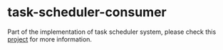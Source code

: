 # task-scheduler-consumer
Part of the implementation of task scheduler system, please check this [project](https://github.com/kan01234/task-scheduler) for more information.
